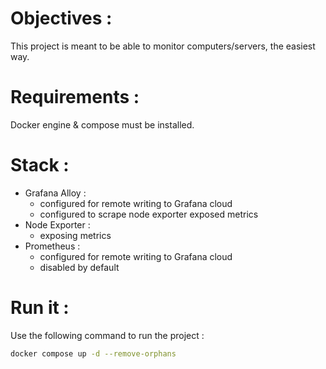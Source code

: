 # Objectives :
This project is meant to be able to monitor computers/servers, the easiest way.

# Requirements :
Docker engine & compose must be installed.

# Stack :
- Grafana Alloy :
  - configured for remote writing to Grafana cloud
  - configured to scrape node exporter exposed metrics
- Node Exporter :
  - exposing metrics
- Prometheus :
  - configured for remote writing to Grafana cloud
  - disabled by default

# Run it :
Use the following command to run the project :
```bash
docker compose up -d --remove-orphans
```
